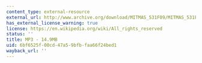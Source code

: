 ```yaml
---
content_type: external-resource
external_url: http://www.archive.org/download/MITMAS_531F09/MITMAS_531F09_lec01_2.mp3
has_external_license_warning: true
license: https://en.wikipedia.org/wiki/All_rights_reserved
status: ''
title: MP3 - 14.9MB
uid: 6bf6525f-00cd-47a5-9bfb-faa66f24bed1
wayback_url: ''
---
```


